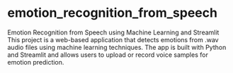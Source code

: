 # emotion_recognition_from_speech
Emotion Recognition from Speech using Machine Learning and Streamlit This project is a web-based application that detects emotions from .wav audio files using machine learning techniques. The app is built with Python and Streamlit and allows users to upload or record voice samples for emotion prediction.
